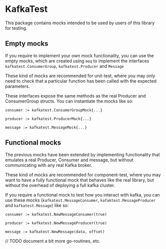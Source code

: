 # KafkaTest

This package contains mocks intended to be used by users of this library for testing.

## Empty mocks

If you require to implement your own mock functionality, you can use the empty mocks, which are created using `moq` to implement the interfaces `kafkatest.ConsumerGroup`, `kafkatest.Producer` and `Message`

These kind of mocks are recommended for unit-test, where you may only need to check that a particular function has been called with the expected parameters.

These interfaces expose the same methods as the real Producer and ConsumerGroup structs.
You can instantiate the mocks like so:
```
consumer := kafkatest.ConsumerGroupMock{...}
```
```
producer := kafkatest.ProducerMock{...}
```
```
message := kafkatest.MessageMock{...}
```

## Functional mocks

The previous mocks have been extended by implementing functionality that emulates a real Producer, Consumer and message, but without communicating with any real Kafka broker.

These kind of mocks are recommended for component-test, where you may want to have a fully functional mock that behaves like the real library, but without the overhead of deploying a full kafka cluster.

If you require a functional mock to test how you interact with kafka, you can use these mocks (`kafkatest.MessageConsumer`, `kafaktest.MessageProducer` and `kafkatest.Message`) like so:

```
consumer := kafkatest.NewMessageConsumer(true)
```

```
producer := kafkatest.NewMessageProducer(true)
```

```
message := kafkatest.NewMessage(data, offset)
```

// TODO document a bit more go-routines, etc.